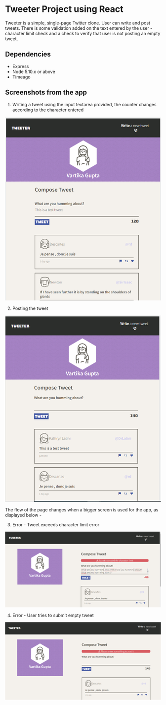 # Tweeter Project using React

Tweeter is a simple, single-page Twitter clone. User can write and post tweets. There is some validation added on the text entered by the user - character limit check and a check to verify that user is not posting an empty tweet.

## Dependencies

- Express
- Node 5.10.x or above
- Timeago


## Screenshots from the app
1. Writing a tweet using the input textarea provided, the counter changes according to the character entered

![Writing a tweet using the input textarea provided, the counter changes according to the character entered](https://github.com/vartikag13/tweeter/blob/master/docs/WritingTweet_iPad.PNG)

2. Posting the tweet

![Posting the tweet](https://github.com/vartikag13/tweeter/blob/master/docs/PostedTweet_iPad.PNG)

The flow of the page changes when a bigger screen is used for the app, as displayed below -

3. Error - Tweet exceeds character limit error

![Tweet exceeds character limit error](https://github.com/vartikag13/tweeter/blob/master/docs/ExceedsChar.PNG)

4. Error - User tries to submit empty tweet

![User tries to submit empty tweet](https://github.com/vartikag13/tweeter/blob/master/docs/TryingToPostEmpty.PNG)
